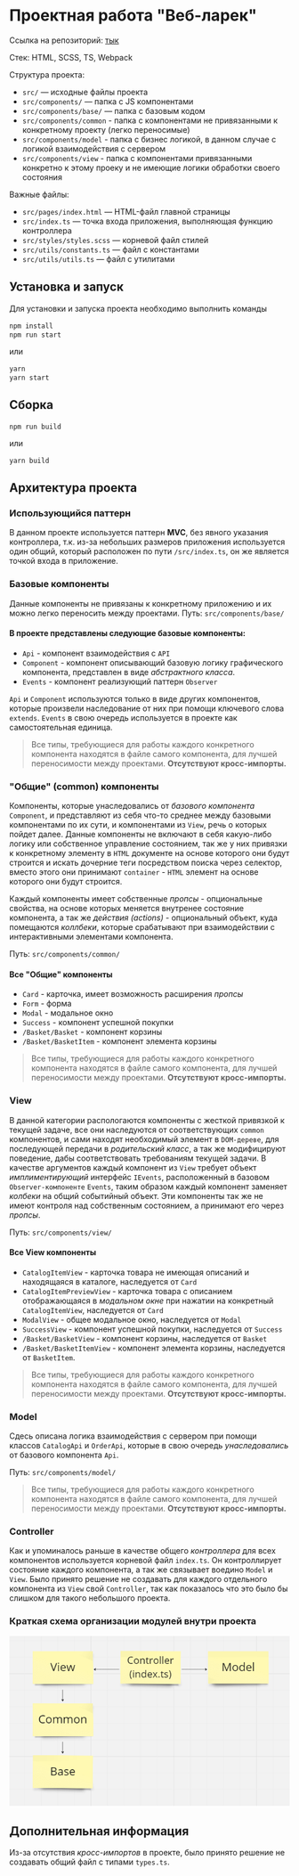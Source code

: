 # Проектная работа "Веб-ларек"

Ссылка на репозиторий: [тык](https://github.com/qFlensT/web-larek-frontend)

Стек: HTML, SCSS, TS, Webpack

Структура проекта:

- `src/` — исходные файлы проекта
- `src/components/` — папка с JS компонентами
- `src/components/base/` — папка с базовым кодом
- `src/components/common` - папка с компонентами не привязанными к конкретному проекту (легко переносимые)
- `src/components/model` - папка с бизнес логикой, в данном случае с логикой взаимодействия с сервером
- `src/components/view` - папка с компонентами привязанными конкретно к этому проеку и не имеющие логики обработки своего состояния

Важные файлы:

- `src/pages/index.html` — HTML-файл главной страницы
- `src/index.ts` — точка входа приложения, выполняющая функцию контроллера
- `src/styles/styles.scss` — корневой файл стилей
- `src/utils/constants.ts` — файл с константами
- `src/utils/utils.ts` — файл с утилитами

## Установка и запуск

Для установки и запуска проекта необходимо выполнить команды

```
npm install
npm run start
```

или

```
yarn
yarn start
```

## Сборка

```
npm run build
```

или

```
yarn build
```

## Архитектура проекта

### Использующийся паттерн

В данном проекте используется паттерн **MVC**, без явного указания контроллера, т.к. из-за небольших размеров приложения используется один общий, который расположен по пути `/src/index.ts`, он же является точкой входа в приложение.

### Базовые компоненты

Данные компоненты не привязаны к конкретному приложению и их можно легко переносить между проектами.
Путь: `src/components/base/`

#### В проекте представлены следующие базовые компоненты:

- `Api` - компонент взаимодействия с `API`
- `Component` - компонент описывающий базовую логику графического компонента, представлен в виде _абстрактного класса_.
- `Events` - компонент реализующий паттерн `Observer`

`Api` и `Component` используются только в виде других компонентов, которые произвели наследование от них при помощи ключевого слова `extends`. `Events` в свою очередь используется в проекте как самостоятельная единица.

> Все типы, требующиеся для работы каждого конкретного компонента находятся в файле самого компонента, для лучшей переносимости между проектами.
> **Отсутствуют кросс-импорты.**

### "Общие" (common) компоненты

Компоненты, которые унаследовались от _базового компонента_ `Component`, и представляют из себя что-то среднее между базовыми компонентами по их сути, и компонентами из `View`, речь о которых пойдет далее. Данные компоненты не включают в себя какую-либо логику или собственное управление состоянием, так же у них привязки к конкретному элементу в `HTML` документе на основе которого они будут строится и искать дочерние теги посредством поиска через селектор, вместо этого они принимают `container` - `HTML` элемент на основе которого они будут строится.

Каждый компоненты имеет собственные _пропсы_ - опциональные свойства, на основе которых меняется внутренее состояние компонента, а так же _действия (actions)_ - опциональный объект, куда помещаются _коллбеки_, которые срабатывают при взаимодействии с интерактивными элементами компонента.

Путь: `src/components/common/`

#### Все "Общие" компоненты

- `Card` - карточка, имеет возможность расширения _пропсы_
- `Form` - форма
- `Modal` - модальное окно
- `Success` - компонент успешной покупки
- `/Basket/Basket` - компонент корзины
- `/Basket/BasketItem` - компонент элемента корзины

> Все типы, требующиеся для работы каждого конкретного компонента находятся в файле самого компонента, для лучшей переносимости между проектами.
> **Отсутствуют кросс-импорты.**

### View

В данной категории распологаются компоненты с жесткой привязкой к текущей задаче, все они наследуются от соответствующих `common` компонентов, и сами находят необходимый элемент в `DOM-дереве`, для последующей передачи в _родительский класс_, а так же модифицируют поведение, дабы соответствовать требованиям текущей задачи.
В качестве аргументов каждый компонент из `View` требует объект _имплиментирующий_ интерфейс `IEvents`, расположенный в базовом `Observer-компоненте` `Events`, таким образом каждый компонент заменяет _колбеки_ на общий событийный объект. Эти компоненты так же не имеют контроля над собственным состоянием, а принимают его через _пропсы_.

Путь: `src/components/view/`

#### Все View компоненты

- `CatalogItemView` - карточка товара не имеющая описаний и находящаяся в каталоге, наследуется от `Card`
- `CatalogItemPreviewView` - карточка товара с описанием отображающаяся в _модальном окне_ при нажатии на конкретный `CatalogItemView`, наследуется от `Card`
- `ModalView` - общее модальное окно, наследуется от `Modal`
- `SuccessView` - компонент успешной покупки, наследуется от `Success`
- `/Basket/BasketView` - компонент корзины, наследуется от `Basket`
- `/Basket/BasketItemView` - компонент элемента корзины, наследуется от `BasketItem`.

> Все типы, требующиеся для работы каждого конкретного компонента находятся в файле самого компонента, для лучшей переносимости между проектами.
> **Отсутствуют кросс-импорты.**

### Model

Сдесь описана логика взаимодействия с сервером при помощи классов `CatalogApi` и `OrderApi`, которые в свою очередь _унаследовались_ от базового компонента `Api`.

Путь: `src/components/model/`

> Все типы, требующиеся для работы каждого конкретного компонента находятся в файле самого компонента, для лучшей переносимости между проектами.
> **Отсутствуют кросс-импорты.**

### Controller

Как и упоминалось раньше в качестве общего _контроллера_ для всех компонентов используется корневой файл `index.ts`. Он контроллирует состояние каждого компонента, а так же связывает воедино `Model` и `View`.
Было принято решение не создавать для каждого отдельного компонента из `View` свой `Controller`, так как показалось что это было бы слишком для такого небольшого проекта.

### Краткая схема организации модулей внутри проекта

![Схема организации кода](./Project_scheme.png 'Схема организации кода')

## Дополнительная информация

Из-за отсутствия _кросс-импортов_ в проекте, было принято решение не создавать общий файл с типами `types.ts`.
